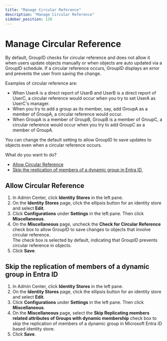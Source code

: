 ```yaml
---
title: "Manage Circular Reference"
description: "Manage Circular Reference"
sidebar_position: 120
---
```


# Manage Circular Reference

By default, GroupID checks for circular reference and does not allow it when users update objects
manually or when objects are auto updated via a GroupID schedule. If a circular reference occurs,
GroupID displays an error and prevents the user from saving the change.

Examples of circular reference are:

- When UserA is a direct report of UserB and UserB is a direct report of UserC, a circular reference
  would occur when you try to set UserA as UserC's manager.
- When you try to add a group as its member, say, add GroupA as a member of GroupA, a circular
  reference would occur.
- When GroupA is a member of GroupB, GroupB is a member of GroupC, a circular reference would occur
  when you try to add GroupC as a member of GroupA.

You can change the default setting to allow GroupID to save updates to objects even when a circular
reference occurs.

What do you want to do?

- [Allow Circular Reference](#allow-circular-reference)
- [Skip the replication of members of a dynamic group in Entra ID ](#skip-the-replication-of-members-of-a-dynamic-group-in-entra-id)

## Allow Circular Reference

1. In Admin Center, click **Identity Stores** in the left pane.
2. On the **Identity Stores** page, click the ellipsis button for an identity store and select
   **Edit**.
3. Click **Configurations** under **Settings** in the left pane. Then click **Miscellaneous**.
4. On the **Miscellaneous** page, uncheck the **Check for Circular Reference** check box to allow
   GroupID to save changes to objects that involve circular reference.  
   The check box is selected by default, indicating that GroupID prevents circular reference in
   objects.
5. Click **Save**.

## Skip the replication of members of a dynamic group in Entra ID

1. In Admin Center, click **Identity Stores** in the left pane.
2. On the **Identity Stores** page, click the ellipsis button for an identity store and select
   **Edit**.
3. Click **Configurations** under **Settings** in the left pane. Then click **Miscellaneous**.
4. On the **Miscellaneous** page, select the **Skip Replicating members related attributes of Groups
   with dynamic membership** check box to skip the replication of members of a dynamic group in
   Microsoft Entra ID based identity store.
5. Click **Save**.
